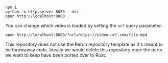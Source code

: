 ```
npm i
python -m http.server 8080 --dir .
open http://localhost:8080
```

You can change which video is loaded by setting the `url` query parameter:

```
open http://localhost:8080/?url=https://video-url.com/file.mp4
```


This repository does not use the Rerun repository template as it's meant to be throwaway code. Ideally we would delete this repository once the parts we want to keep have been ported over to Rust.
